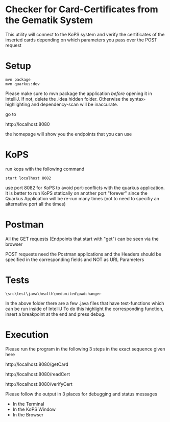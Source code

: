 # Checker for Card-Certificates from the Gematik System

This utility will connect to the KoPS system and verify the certificates of the inserted cards
depending on which parameters you pass over the POST request

# Setup
```
mvn package
mvn quarkus:dev
```

Please make sure to mvn package the application *before* opening it in IntelliJ. If not, delete the .idea
hidden folder. Otherwise the syntax-highlighting and dependency-scan will be inaccurate.

go to

http://localhost:8080

the homepage will show you the endpoints that you can use

# KoPS
run kops with the following command
````
start localhost 8082
````

use port 8082 for KoPS to avoid port-conflicts with the quarkus application.
It is better to run KoPS statically on another port "forever" since the Quarkus Application will be re-run
many times (not to need to specifiy an alternative port all the times)

# Postman
All the GET requests (Endpoints that start with "get") can be seen via the browser

POST requests need the Postman applications and the Headers should be specified in the corresponding fields
and NOT as URL Parameters

# Tests
````
\src\test\java\health\medunited\pwdchanger
````
In the above folder there are a few .java files that have test-functions which can be run inside of IntelliJ
To do this highlight the corresponding function, insert a breakpoint at the end and press debug.

# Execution

Please run the program in the following 3 steps in the exact sequence given here

http://localhost:8080/getCard

http://localhost:8080/readCert

http://localhost:8080/verifyCert

Please follow the output in 3 places for debugging and status messages

* In the Terminal
* In the KoPS Window
* In the Browser


